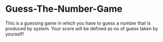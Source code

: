 # Guess-The-Number-Game
This is a guessing game in which you have to guess a number that is produced by system. Your score will be defined as no of guess taken by yourself!
